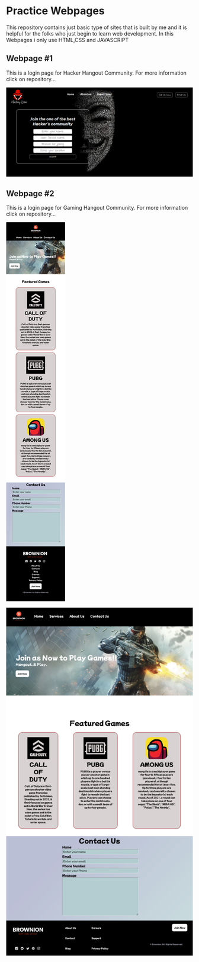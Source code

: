 
# Practice Webpages
This repository contains just basic type of sites that is built by me and it is helpful for the folks who just begin to learn web development.
In this Webpages i only use HTML,CSS and JAVASCRIPT

## Webpage #1
This is a login page for Hacker Hangout Community. 
For more information click on repository...

![App Screenshot](https://github.com/PRINCE-PRASAD/Practice_Site/blob/main/Hacker_Hangout_Login_Page/images/Web_Output.png?raw=true)

## Webpage #2
This is a login page for Gaming Hangout Community. 
For more information click on repository...

![App Screenshot](https://github.com/PRINCE-PRASAD/Practice_Site/blob/main/Gaming_Community_Landing_Page/images/Brownion_Phone_Output.png?raw=true)

![App Screenshot](https://github.com/PRINCE-PRASAD/Practice_Site/blob/main/Gaming_Community_Landing_Page/images/Brownion_Web_output.png?raw=true)
